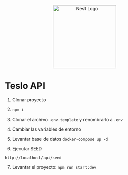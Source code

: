 <p align="center">
  <a href="http://nestjs.com/" target="blank"><img src="https://nestjs.com/img/logo-small.svg" width="200" alt="Nest Logo" /></a>
</p>


# Teslo API

1. Clonar proyecto

2. ``` npm i ```

3. Clonar el archivo ``` .env.template ``` y renombrarlo a ``` .env ```

4. Cambiar las variables de entorno

5. Levantar base de datos ``` docker-compose up -d ```

6. Ejecutar SEED
```
http://localhost/api/seed
```

7. Levantar el proyecto: ``` npm run start:dev ```